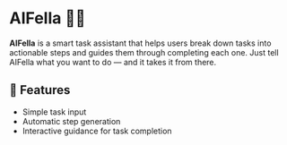 # AIFella 🧠🤖

**AIFella** is a smart task assistant that helps users break down tasks into actionable steps and guides them through completing each one. Just tell AIFella what you want to do — and it takes it from there.

## 🚀 Features

- Simple task input
- Automatic step generation
- Interactive guidance for task completion